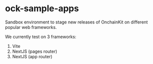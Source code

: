 # ock-sample-apps

Sandbox environment to stage new releases of OnchainKit on different popular web frameworks.

We currently test on 3 frameworks:

1. Vite
2. NextJS (pages router)
3. NextJS (app router)
